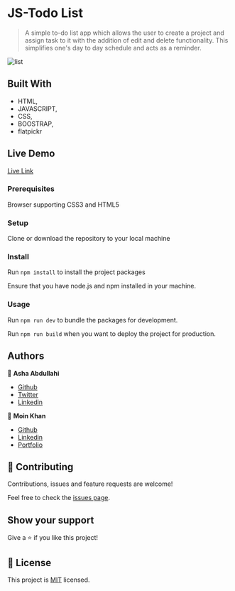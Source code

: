 # JS-Todo List

> A simple to-do list app which allows the user to create a project and assign task to it with the addition of edit and delete functionality. This simplifies one's day to day schedule and acts as a reminder.

![list](https://user-images.githubusercontent.com/25789605/95614498-48905c00-0a6f-11eb-808e-f41bf8466d9a.png)


## Built With

- HTML,
- JAVASCRIPT,
- CSS,
- BOOSTRAP,
- flatpickr

## Live Demo

[Live Link](https://elated-franklin-4de9bd.netlify.app/)

### Prerequisites

 Browser supporting CSS3 and HTML5

### Setup

Clone or download the repository to your local machine

### Install

Run `npm install` to install the project packages

Ensure that you have node.js and npm installed in your machine.

### Usage

Run `npm run dev` to bundle the packages for development. 

Run `npm run build` when you want to deploy the project for production.

## Authors

👤 **Asha Abdullahi**

- [Github](https://github.com/Ashah15)
- [Twitter](https://twitter.com/AshaAbdullahi13)
- [Linkedin](https://www.linkedin.com/in/ashaabdullahi/)

👤 **Moin Khan**

- [Github](https://github.com/moinkhanif)
- [Linkedin](https://www.linkedin.com/in/moinkhanif/)
- [Portfolio](https://moinkhanif.dev)

## 🤝 Contributing

Contributions, issues and feature requests are welcome!

Feel free to check the [issues page](issues/).

## Show your support

Give a ⭐️ if you like this project!

## 📝 License

This project is [MIT](lic.url) licensed.
